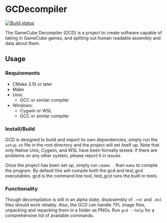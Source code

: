 # GCDecompiler

[![Build status](https://ci.appveyor.com/api/projects/status/doibev44ije1i8l9?svg=true)](https://ci.appveyor.com/project/CraftSpider/gcdecompiler)

The GameCube Decompiler (GCD) is a project to create software capable of taking in GameCube games,
and spitting out human readable assembly and data about them.

## Usage

### Requirements

- CMake 3.10 or later
- Make
- Unix:
  - GCC or similar compiler
- Windows:
  - Cygwin or WSL
  - GCC or similar compiler

### Install/Build

GCD is designed to build and import its own dependencies, simply run the `setup.sh` file in the root directory and the project will set itself up. Note that only Native Unix, Cygwin, and WSL have been formally tested. If there are problems on any other system, please report it in issues.

Once the project has been set up, simply run `cmake .` then `make` to compile the program. By default this will compile both the gcd and test_gcd executables. gcd is the command line tool, test_gcd runs the built-in tests.

### Functionality

Though decompilation is still in an alpha state, disassembly of `.rel` and `.dol` files should work reliably. Also,
the GCD can handle TPL image files, unpacking and repacking them in a folder as PNGs. Run `gcd --help` for a
comprehensive list of available commands.
